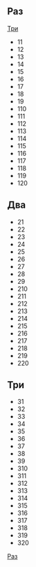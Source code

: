 
## <a id="anchortext1" />Раз

[Три](#anchortext3)

* 11
* 12
* 13
* 14
* 15
* 16
* 17
* 18
* 19
* 110
* 111
* 112
* 113
* 114
* 115
* 116
* 117
* 118
* 119
* 120

## Два

* 21
* 22
* 23
* 24
* 25
* 26
* 27
* 28
* 29
* 210
* 211
* 212
* 213
* 214
* 215
* 216
* 217
* 218
* 219
* 220

## <a id="anchortext3" />Три


* 31
* 32
* 33
* 34
* 35
* 36
* 37
* 38
* 39
* 310
* 311
* 312
* 313
* 314
* 315
* 316
* 317
* 318
* 319
* 320

[Раз](#anchortext1)